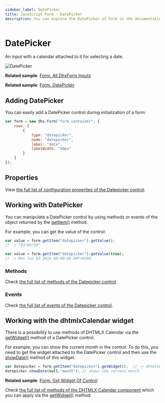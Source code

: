 ```yaml
---
sidebar_label: DatePicker
title: JavaScript Form - DatePicker 
description: You can explore the DatePicker of Form in the documentation of the DHTMLX JavaScript UI library. Browse developer guides and API reference, try out code examples and live demos, and download a free 30-day evaluation version of DHTMLX Suite 7.
---
```


# DatePicker

An input with a calendar attached to it for selecting a date.

![DatePicker](../assets/form/form_datepicker.png)

**Related sample**: [Form. All DhxForm Inputs](https://snippet.dhtmlx.com/ikyyekxq)

**Related sample**: [Form. DatePicker](https://snippet.dhtmlx.com/q3yk7e6s)

## Adding DatePicker

You can easily add a DatePicker control during initialization of a form:

~~~js
var form = new dhx.Form("form_container", {
    rows: [
		{
			type: "datepicker",
            name: "datepicker",
            label: "date",
            labelWidth: "50px"
		}
    ]
});
~~~

## Properties

View [the full list of configuration properties of the Datepicker control](form/api/calendar/api_calendar_properties.md).

## Working with DatePicker

You can manipulate a DatePicker control by using methods or events of the object returned by the [getItem()](form/api/form_getitem_method.md) method.

For example, you can get the value of the control:

~~~js
var value = form.getItem("datepicker").getValue();
// -> "03/06/19"

var value = form.getItem("datepicker").getValue(true);
// -> Mon Jun 03 2019 00:00:00 GMT+0300
~~~

### Methods

Check [the full list of methods of the Datepicker control](form/api/api_overview.md#datepicker-methods).

### Events

Check [the full list of events of the Datepicker control](form/api/api_overview.md#datepicker-events).

## Working with the dhtmlxCalendar widget

There is a possibility to use methods of DHTMLX Calendar via the [getWidget()](form/api/calendar/calendar_getwidget_method.md) method of a DatePicker control.

For example, you can show the current month in the control. To do this, you need to get the widget attached to the DatePicker control and then use the [showDate()](calendar/api/calendar_showdate_method.md) method of this widget.

~~~js
var datepicker = form.getItem("datepicker").getWidget();  // -> dhtmlxCalendar
datepicker.showDate(null,"month"); // shows the current month
~~~

**Related sample**: [Form. Get Widget Of Control](https://snippet.dhtmlx.com/0aqkdsi7)

Check [the full list of methods of the DHTMLX Calendar component](../../calendar/api/api_overview/#methods) which you can apply via the [getWidget()](../../form/api/calendar/calendar_getwidget_method/) method.